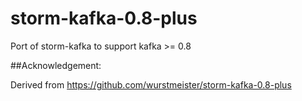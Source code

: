 storm-kafka-0.8-plus
====================

Port of storm-kafka to support kafka >= 0.8

##Acknowledgement:

Derived from https://github.com/wurstmeister/storm-kafka-0.8-plus
